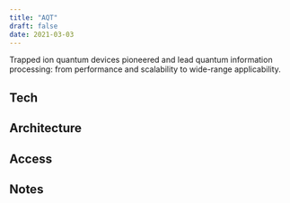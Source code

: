 ```yaml
---
title: "AQT"
draft: false
date: 2021-03-03
---
```


Trapped ion quantum devices pioneered and lead quantum information processing: from performance and scalability to wide-range applicability.

## Tech


## Architecture


## Access


## Notes